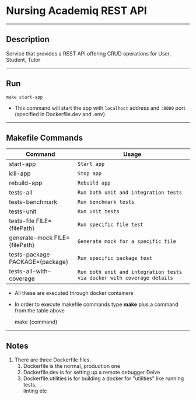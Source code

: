 # Nursing Academiq REST API

---

## Description

Service that provides a REST API offering CRUD operations for User, Student, Tutor

---

## Run

`make start-app`

* This command will start the app with `localhost` address and `:8080` port (specified in Dockerfile.dev and .env)

---

## Makefile Commands

| Command                         | Usage                                                                  |
|---------------------------------|------------------------------------------------------------------------|
| start-app                       | `Start app`                                                            |
| kill-app                        | `Stop app`                                                             |
| rebuild-app                     | `Rebuild app`                                                          |
| tests-all                       | `Run both unit and integration tests`                                  |
| tests-benchmark                 | `Run benchmark tests`                                                  |
| tests-unit                      | `Run unit tests `                                                      |
| tests-file FILE={filePath}      | `Run specific file test`                                               |
| generate-mock FILE={filePath}   | `Generate mock for a specific file`                                    |
| tests-package PACKAGE={package} | `Run specific package test`                                            |
| tests-all-with-coverage         | `Run both unit and integration tests via docker with coverage details` |

* All these are executed through docker containers
* In order to execute makefile commands type **make** plus a command from the table above

  make {command}

---

## Notes

1. There are three Dockerfile files.
    1. Dockerfile is the normal, production one
    2. Dockerfile.dev is for setting up a remote debugger Delve
    3. Dockerfile.utilities is for building a docker for "utilities" like running tests,  
       linting etc